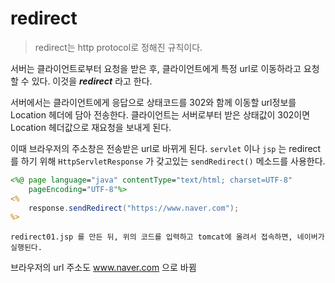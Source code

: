 # redirect

> redirect는 http protocol로 정해진 규칙이다.

서버는 클라이언트로부터 요청을 받은 후, 클라이언트에게 특정 url로 이동하라고 요청할 수 있다. 이것을 ___redirect___ 라고 한다.  

서버에서는 클라이언트에게 응답으로 상태코드를 302와 함께 이동할 url정보를 Location 헤더에 담아 전송한다.
클라이언트는 서버로부터 받은 상태값이 302이면 Location 헤더값으로 재요청을 보내게 된다.  

이때 브라우저의 주소창은 전송받은 url로 바뀌게 된다.
`servlet` 이나 `jsp` 는 redirect 를 하기 위해 `HttpServletResponse` 가 갖고있는 `sendRedirect()` 메소드를 사용한다.

```jsp
<%@ page language="java" contentType="text/html; charset=UTF-8"
    pageEncoding="UTF-8"%>
<%
	response.sendRedirect("https://www.naver.com");
%>
```

    redirect01.jsp 를 만든 뒤, 위의 코드를 입력하고 tomcat에 올려서 접속하면, 네이버가 실행된다.  

브라우저의 url 주소도 www.naver.com 으로 바뀜
